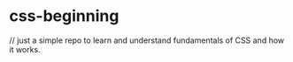 # css-beginning
// just a simple repo to learn and understand fundamentals of CSS and how it works. 
